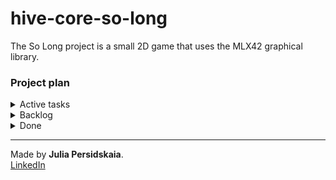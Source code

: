 # hive-core-so-long
The So Long project is a small 2D game that uses the MLX42 graphical library.

### Project plan

<details>
<summary>Active tasks</summary>    

- [ ] Mid-project refactoring and cleaning:
	* Review and clean up header file.  
	* Restructure game object hierarchy, content and review macros.  
	* Optimize functions to reduce complexity, improve performance, and increase abstraction.   
	* Improve error handling.    
- [ ] Implement a basic game loop that handles rendering and events.   


</details>

<details>
<summary>Backlog</summary>   
  
- [ ] Display the movement count on-screen. 
- [ ] Improve movement controls: collision detection.    
- [ ] Implement game states:  
	* Create layout for win and lose states.  
	* Add main menu.  
	* Allow player to choose a character at the start of the game.  
- [ ] Implement enemies:  
	* Add enemies with movement patterns and interactions with the player.  
	* Add animation for enemy.
- [ ] Window resizing support?  
- [ ] Check how to add sounds whit mlx42.   

</details>

<details>
<summary>Done</summary>  

- [x] Program input validation:    
    * Takes exactly 2 parameters: `<program> <path>`.   
    * Map file has a `.ber` extension.    
    * Path to the file is valid. 
- [x] Map reading and general validation:  
	* Map is rectangular.
	* There is exactly one start position and one exit position.  
	* There is at least one collectible item.  
	* Map is surrounded by walls. 
	* Map fits the monitor size.
- [x] Check if the map is playable:  
	* There's a valid path between the start and exit.  
	* All collectibles are reachable. 
- [x] Display the game background in the window.  
	* Load sprites for walls, obstacles and empty spaces.  
- [x] Handle user input:
	* Implement movement in 4 directions: up, down, left, and right.  
	* Handle closing the window with ESC.
- [x] Handle player interaction with collectibles and counter:  
	* Detect the collectables and unset it on the map.  
	* Decrease amount of collectables to handle the exit from the game later.  
	* Print number of movements to stdout.
- [x] Implement sprite animation for collectibles. 
	* Load frames and set values to the structure.  
	* Updates the coin animation based on the elapsed time and FPS.  

</details>


______________
Made by **Julia Persidskaia**.  
[LinkedIn](https://www.linkedin.com/in/iuliia-persidskaia/)